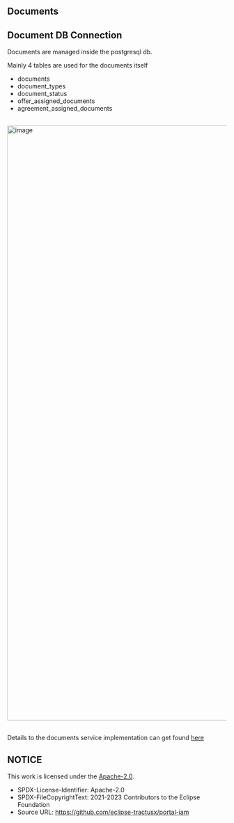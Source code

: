 ## Documents

## Document DB Connection

Documents are managed inside the postgresql db.

Mainly 4 tables are used for the documents itself

- documents
- document_types
- document_status
- offer_assigned_documents
- agreement_assigned_documents

<br>

<img width="1367" alt="image" src="https://user-images.githubusercontent.com/94133633/211201142-a4235316-6c4e-47eb-85b3-6d13cf3e2846.png">

<br>
<br>

Details to the documents service implementation can get found [here](/developer/Technical%20Documentation/Services/Document_Management.md#summary)

## NOTICE

This work is licensed under the [Apache-2.0](https://www.apache.org/licenses/LICENSE-2.0).

- SPDX-License-Identifier: Apache-2.0
- SPDX-FileCopyrightText: 2021-2023 Contributors to the Eclipse Foundation
- Source URL: https://github.com/eclipse-tractusx/portal-iam
